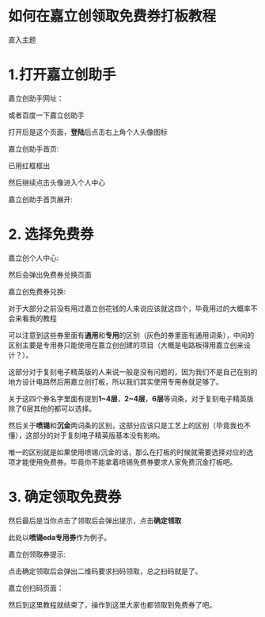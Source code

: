 # 如何在嘉立创领取免费券打板教程

直入主题

# 1.打开嘉立创助手

嘉立创助手网址：

或者百度一下嘉立创助手

打开后是这个页面，**登陆**后点击右上角个人头像图标

嘉立创助手首页:

已用红框框出

然后继续点击头像进入个人中心

嘉立创助手首页展开:

# 2. 选择免费券


嘉立创个人中心:


然后会弹出免费券兑换页面



嘉立创免费券兑换:

对于大部分之前没有用过嘉立创花钱的人来说应该就这四个，毕竟用过的大概率不会来看我的教程

可以注意到这些券里面有**通用**和**专用**的区别（灰色的券里面有通用词条），中间的区别主要是专用券只能使用在嘉立创创建的项目（大概是电路板得用嘉立创来设计？）。

这部分对于复刻电子精英版的人来说一般是没有问题的，因为我们不是自己在别的地方设计电路然后用嘉立创打板，所以我们其实使用专用券就足够了。


关于这四个券名字里面有提到**1~4层**，**2~4层**，**6层**等词条，对于复刻电子精英版除了6层其他的都可以选择。

然后关于**喷锡**和**沉金**两词条的区别，这部分应该只是工艺上的区别（毕竟我也不懂），这部分的对于复刻电子精英版基本没有影响。

唯一的区别就是如果使用喷锡/沉金的话，那么在打板的时候就需要选择对应的选项才能使用免费券。毕竟你不能拿着喷锡免费券要求人家免费沉金打板吧。

# 3. 确定领取免费券


然后最后是当你点击了领取后会弹出提示，点击**确定领取**

此处以**喷锡eda专用券**作为例子。

嘉立创领取券提示:


点击确定领取后会弹出二维码要求扫码领取，总之扫码就是了。


嘉立创扫码页面：


然后到这里教程就结束了，操作到这里大家也都领取到免费券了吧。
